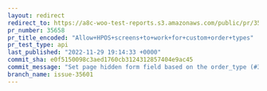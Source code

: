 ```yaml
---
layout: redirect
redirect_to: https://a8c-woo-test-reports.s3.amazonaws.com/public/pr/35658/api/index.html
pr_number: 35658
pr_title_encoded: "Allow+HPOS+screens+to+work+for+custom+order+types"
pr_test_type: api
last_published: "2022-11-29 19:14:33 +0000"
commit_sha: e0f5150098c3aed1760cb3124312857404e9ac45
commit_message: "Set page hidden form field based on the order_type (#35751)"
branch_name: issue-35601
---
```

